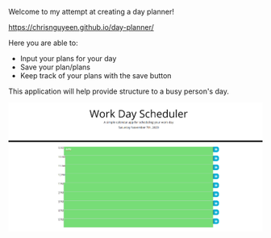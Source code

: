 Welcome to my attempt at creating a day planner!

https://chrisnguyeen.github.io/day-planner/

Here you are able to:
  - Input your plans for your day
  - Save your plan/plans
  - Keep track of your plans with the save button
 
This application will help provide structure to a busy person's day.

<img src="workday.png">
